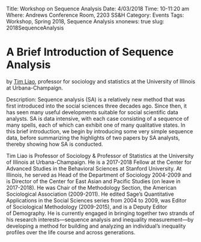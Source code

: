 Title: Workshop on Sequence Analysis
Date: 4/03/2018
Time: 10-11:20 am
Where: Andrews Conference Room, 2203 SS&H
Category: Events
Tags: Workshop, Spring 2018, Sequence Analysis
xnonews: true
slug: 2018SequenceAnalysis

# A Brief Introduction of Sequence Analysis
by [Tim Liao](https://sociology.illinois.edu/directory/profile/tfliao), professor for sociology and statistics at the University of Illinois at Urbana-Champaign.

Description: Sequence analysis (SA) is a relatively new method that was first introduced into the social sciences three decades ago. Since then, it has seen many useful developments suitable for social scientific data analysts. SA is data intensive, with each case consisting of a sequence of many spells, each of which can exhibit one of many qualitative states. In this brief introduction, we begin by introducing some very simple sequence data, before summarizing the highlights of two papers by SA analysts, thereby showing how SA is conducted.

Tim Liao is Professor of Sociology & Professor of Statistics at the University of Illinois at Urbana-Champaign. He is a 2017-2018 Fellow at the Center for Advanced Studies in the Behavioral Sciences at Stanford University. At Illinois, he served as Head of the Department of Sociology 2004-2009 and is Director of the Center for East Asian and Pacific Studies (on leave in 2017-2018). He was Chair of the Methodology Section, the American Sociological Association (2009-2011). He edited Sage’s Quantitative Applications in the Social Sciences series from 2004 to 2009, was Editor of Sociological Methodology (2009-2015), and is a Deputy Editor of Demography. He is currently engaged in bringing together two strands of his research interests—sequence analysis and inequality measurement—by developing a method for building and analyzing an individual’s inequality profiles over the life course and across generations. 